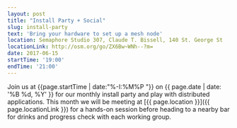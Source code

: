 ```yaml
---
layout: post
title: "Install Party + Social"
slug: install-party
text: 'Bring your hardware to set up a mesh node'
location: Semaphore Studio 307, Claude T. Bissell, 140 St. George St  
locationLink: http://osm.org/go/ZX6Bw~WNh--?m=
date: 2017-06-15
startTime: '19:00'
endTime: '21:00'
---
```


Join us at {{page.startTime | date:"%-I:%M%P "}} on {{ page.date | date: '%B %d, %Y' }} for our monthly install party and play with distributed applications. This month we will be meeting at [{{ page.location }}]({{ page.locationLink }}) for a hands-on session before heading to a nearby bar for drinks and progress check with each working group.
